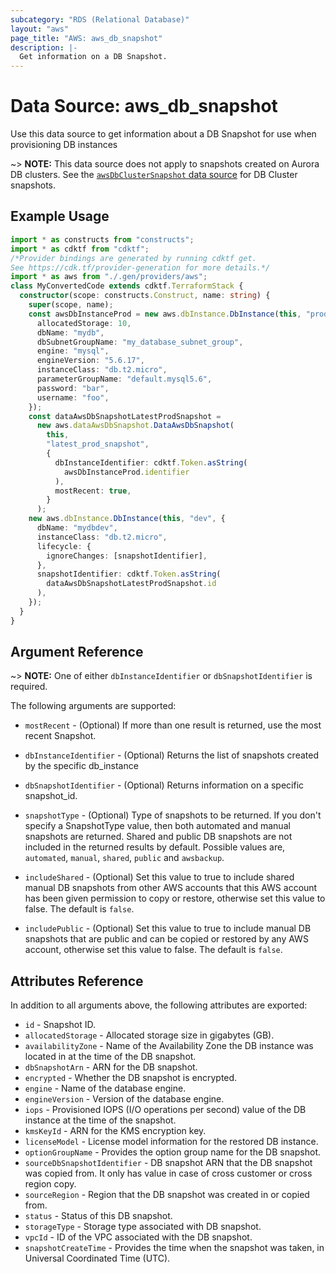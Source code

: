 ```yaml
---
subcategory: "RDS (Relational Database)"
layout: "aws"
page_title: "AWS: aws_db_snapshot"
description: |-
  Get information on a DB Snapshot.
---
```


# Data Source: aws_db_snapshot

Use this data source to get information about a DB Snapshot for use when provisioning DB instances

~> **NOTE:** This data source does not apply to snapshots created on Aurora DB clusters.
See the [`awsDbClusterSnapshot` data source](/docs/providers/aws/d/db_cluster_snapshot.html) for DB Cluster snapshots.

## Example Usage

```typescript
import * as constructs from "constructs";
import * as cdktf from "cdktf";
/*Provider bindings are generated by running cdktf get.
See https://cdk.tf/provider-generation for more details.*/
import * as aws from "./.gen/providers/aws";
class MyConvertedCode extends cdktf.TerraformStack {
  constructor(scope: constructs.Construct, name: string) {
    super(scope, name);
    const awsDbInstanceProd = new aws.dbInstance.DbInstance(this, "prod", {
      allocatedStorage: 10,
      dbName: "mydb",
      dbSubnetGroupName: "my_database_subnet_group",
      engine: "mysql",
      engineVersion: "5.6.17",
      instanceClass: "db.t2.micro",
      parameterGroupName: "default.mysql5.6",
      password: "bar",
      username: "foo",
    });
    const dataAwsDbSnapshotLatestProdSnapshot =
      new aws.dataAwsDbSnapshot.DataAwsDbSnapshot(
        this,
        "latest_prod_snapshot",
        {
          dbInstanceIdentifier: cdktf.Token.asString(
            awsDbInstanceProd.identifier
          ),
          mostRecent: true,
        }
      );
    new aws.dbInstance.DbInstance(this, "dev", {
      dbName: "mydbdev",
      instanceClass: "db.t2.micro",
      lifecycle: {
        ignoreChanges: [snapshotIdentifier],
      },
      snapshotIdentifier: cdktf.Token.asString(
        dataAwsDbSnapshotLatestProdSnapshot.id
      ),
    });
  }
}

```

## Argument Reference

~> **NOTE:** One of either `dbInstanceIdentifier` or `dbSnapshotIdentifier` is required.

The following arguments are supported:

* `mostRecent` - (Optional) If more than one result is returned, use the most
recent Snapshot.

* `dbInstanceIdentifier` - (Optional) Returns the list of snapshots created by the specific db_instance

* `dbSnapshotIdentifier` - (Optional) Returns information on a specific snapshot_id.

* `snapshotType` - (Optional) Type of snapshots to be returned. If you don't specify a SnapshotType
value, then both automated and manual snapshots are returned. Shared and public DB snapshots are not
included in the returned results by default. Possible values are, `automated`, `manual`, `shared`, `public` and `awsbackup`.

* `includeShared` - (Optional) Set this value to true to include shared manual DB snapshots from other
AWS accounts that this AWS account has been given permission to copy or restore, otherwise set this value to false.
The default is `false`.

* `includePublic` - (Optional) Set this value to true to include manual DB snapshots that are public and can be
copied or restored by any AWS account, otherwise set this value to false. The default is `false`.

## Attributes Reference

In addition to all arguments above, the following attributes are exported:

* `id` - Snapshot ID.
* `allocatedStorage` - Allocated storage size in gigabytes (GB).
* `availabilityZone` - Name of the Availability Zone the DB instance was located in at the time of the DB snapshot.
* `dbSnapshotArn` - ARN for the DB snapshot.
* `encrypted` - Whether the DB snapshot is encrypted.
* `engine` - Name of the database engine.
* `engineVersion` - Version of the database engine.
* `iops` - Provisioned IOPS (I/O operations per second) value of the DB instance at the time of the snapshot.
* `kmsKeyId` - ARN for the KMS encryption key.
* `licenseModel` - License model information for the restored DB instance.
* `optionGroupName` - Provides the option group name for the DB snapshot.
* `sourceDbSnapshotIdentifier` - DB snapshot ARN that the DB snapshot was copied from. It only has value in case of cross customer or cross region copy.
* `sourceRegion` - Region that the DB snapshot was created in or copied from.
* `status` - Status of this DB snapshot.
* `storageType` - Storage type associated with DB snapshot.
* `vpcId` - ID of the VPC associated with the DB snapshot.
* `snapshotCreateTime` - Provides the time when the snapshot was taken, in Universal Coordinated Time (UTC).

<!-- cache-key: cdktf-0.17.0-pre.15 input-e95767ace8679331ae14cd1e48e7e6b454feffb1e1ae6ef41b4c8fc0122e9fc3 -->